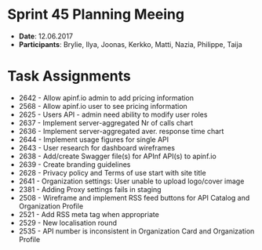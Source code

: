 # Sprint 45 Planning Meeing
* **Date**: 12.06.2017
* **Participants**: Brylie, Ilya, Joonas, Kerkko, Matti, Nazia, Philippe, Taija

# Task Assignments
* 2642 - Allow apinf.io admin to add pricing information
* 2568 - Allow apinf.io user to see pricing information
* 2625 - Users API - admin need ability to modify user roles
* 2637 - Implement server-aggregated Nr of calls chart
* 2636 - Implement server-aggregated aver. response time chart
* 2644 - Implement usage figures for single API
* 2643 - User research for dashboard wireframes
* 2638 - Add/create Swagger file(s) for APInf API(s) to apinf.io
* 2639 - Create branding guidelines
* 2628 - Privacy policy and Terms of use start with site title
* 2641 - Organization settings: User unable to upload logo/cover image 
* 2381 - Adding Proxy settings fails in staging
* 2508 - Wireframe and implement RSS feed buttons for API Catalog and Organization Profile
* 2521 - Add RSS meta tag when appropriate
* 2529 - New localisation round
* 2535 - API number is inconsistent in Organization Card and Organization Profile
